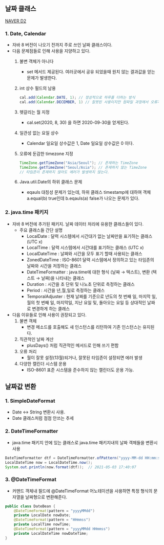 ## 날짜 클래스

[NAVER D2](https://d2.naver.com/helloworld/645609)

### 1. Date, Calendar

- 자바 8 버전이 나오기 전까지 주로 쓰인 날짜 클래스이다.
- 다음 문제점들로 인해 사용을 지양하고 있다.
    1. 불변 객체가 아니다
        - set 메서드 제공된다. 여러곳에서 공유 되었을때 원치 않는 결과값을 얻는 문제가 발생한다.
    2. int 상수 필드의 남용

        ```java
        cal.add(Calendar.DATE, 1); // 정상적으로 하루를 더하는 방식 
        cal.add(Calendar.DECEMBER, 1) // 잘못된 사용이지만 컴파일 과정에서 오류가 발생하지 않는다.
        ```

    3. 헷갈리는 월 지정
        - cal.set(2020, 8, 30) 을 하면 2020-09-30을 얻게된다.
    4. 일관성 없는 요일 상수
        - Calendar 일요일 상수값은 1, Date 일요일 상수값은 0 이다.
    5. 오류에 둔감한 timezone 지정

        ```java
        TimeZone.getTimeZone("Asia/Seoul"); // 존재하는 TimeZone
        TimeZone.getTimeZone("Seoul/Asia"); // 존재하지 않는 TimeZone
        // 타임존이 존재하지 않아도 에러가 발생하지 않는다. 
        ```

    6. Java.util.Date의 하위 클래스 문제
        - eqauls 대칭성 문제가 있는데, 하위 클래스 timestamp에 대하여 객체 a.equal(b) true인데 b.eqauls(a) false가 나오는 문제가 있다.

### 2. java.time 패키지

- 자바 8 버전에 추가된 패키지. 날짜 데이터 처리에 유용한 클래스들이 있다.
    - 주요 클래스들 간단 설명
        - LocalDate : 달력 시스템에서 시간대가 없는 날짜만을 표기하는 클래스 (UTC x)
        - LocalTime : 달력 시스템에서 시간대를 표기하는 클래스 (UTC x)
        - LocalDateTime : 날짜와 시간을 모두 표기 할때 사용되는 클래스
        - ZonedDateTime : ISO-8601 달력 시스템에서 정의하고 있는 타임존의 날짜와 시간을 저장하는 클래스
        - DateTimeFormatter : java.time에 대한 형식 (날짜 → 텍스트), 변환 (텍스트 → 날짜)을 나타내는 클래스
        - Duration : 시간을 초 단위 및 나노초 단위로 측정하는 클래스
        - Period : 시간을 년,월,일로 측정하는 클래스
        - TemporalAdjuster : 현재 날짜를 기준으로 년도의 첫 번째 일, 마지막 일, 월의 첫 번째 일, 마지막일, 지난 요일 및, 돌아오는 요일 등 상대적인 날짜로 변경하게 하는 클래스
- 다음 이유들로 인해 사용이 권장되고 있다.
    1. 불변 객체
        - 변경 메소드를 호출해도 새 인스턴스를 리턴하여 기존 인스턴스는 유지된다.
    2. 직관적인 날짜 계산
        - plusDays() 처럼 직관적인 메서드로 인해 쓰기 편함
    3. 오류 처리
        - 월이 잘못 설정(13월)되거나, 잘못된 타임존이 설정되면 에러 발생
    4. 다양한 캘린더 시스템 운용
        - ISO-8601 표준 시스템을 준수하지 않는 캘린더도 운용 가능.

## 날짜값 변환

### 1. SimpleDateFormat

- Date ↔ String 변환시 사용.
- Date 클래스처럼 점점 안쓰는 추세

### 2. DateTimeFormatter

- java.time 패키지 안에 있는 클래스로 java.time 패키지내의 날짜 객체들을 변환시 사용

```java
DateTimeFormatter dtf = DateTimeFormatter.ofPattern("yyyy-MM-dd HH:mm:ss");
LocalDateTime now = LocalDateTime.now();
System.out.println(now.format(dtf));  // 2021-05-03 17:40:07
```

### 3. @DateTimeFormat

- 커맨드 객체내 필드에 @DateTimeFormat 어노테이션을 사용하면 특정 형식의 문자열을 날짜형으로 변환해준다.

```java
public class DateBean {
	@DateTimeFormat(pattern = "yyyyMMdd")
	private LocalDate nowDate;
	@DateTimeFormat(pattern = "HHmmss")
	private LocalTime nowTime;
	@DateTimeFormat(pattern = "yyyyMMdd HHmmss")
	private LocalDateTime nowDateTime;	
} 
```
